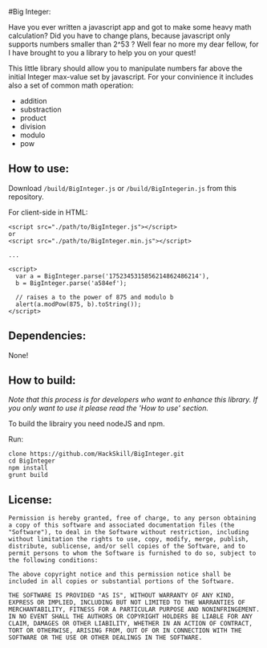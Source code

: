#Big Integer:

Have you ever written a javascript app and got to make some heavy math calculation? Did you have to change plans, because javascript only supports numbers smaller than 2^53 ? Well fear no more my dear fellow, for I have brought to you a library to help you on your quest!

This little library should allow you to manipulate numbers far above the initial Integer max-value set by javascript. For your convinience it includes also a set of common math operation:

* addition
* substraction
* product
* division
* modulo
* pow

## How to use:

Download `/build/BigInteger.js` or `/build/BigIntegerin.js` from this repository.

For client-side in HTML:

```
<script src="./path/to/BigInteger.js"></script>
or
<script src="./path/to/BigInteger.min.js"></script>

...

<script>
  var a = BigInteger.parse('1752345315856214862486214'),
  b = BigInteger.parse('a584ef');
  
  // raises a to the power of 875 and modulo b
  alert(a.modPow(875, b).toString());
</script>
```

## Dependencies:

None!

## How to build:

*Note that this process is for developers who want to enhance this library. If you only want to use it please read the 'How to use' section.* 

To build the librairy you need nodeJS and npm.

Run:
```
clone https://github.com/HackSkill/BigInteger.git
cd BigInteger
npm install
grunt build
```

## License:

    Permission is hereby granted, free of charge, to any person obtaining a copy of this software and associated documentation files (the "Software"), to deal in the Software without restriction, including without limitation the rights to use, copy, modify, merge, publish, distribute, sublicense, and/or sell copies of the Software, and to permit persons to whom the Software is furnished to do so, subject to the following conditions:

    The above copyright notice and this permission notice shall be included in all copies or substantial portions of the Software.

    THE SOFTWARE IS PROVIDED "AS IS", WITHOUT WARRANTY OF ANY KIND, EXPRESS OR IMPLIED, INCLUDING BUT NOT LIMITED TO THE WARRANTIES OF MERCHANTABILITY, FITNESS FOR A PARTICULAR PURPOSE AND NONINFRINGEMENT. IN NO EVENT SHALL THE AUTHORS OR COPYRIGHT HOLDERS BE LIABLE FOR ANY CLAIM, DAMAGES OR OTHER LIABILITY, WHETHER IN AN ACTION OF CONTRACT, TORT OR OTHERWISE, ARISING FROM, OUT OF OR IN CONNECTION WITH THE SOFTWARE OR THE USE OR OTHER DEALINGS IN THE SOFTWARE.